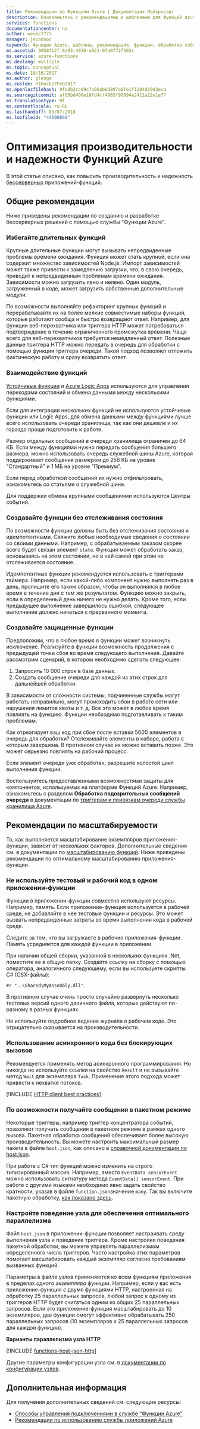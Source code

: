 ```yaml
---
title: Рекомендации по Функциям Azure | Документация Майкрософт
description: Ознакомьтесь с рекомендациями и шаблонами для Функций Azure.
services: functions
documentationcenter: na
author: wesmc7777
manager: jeconnoc
keywords: Функции Azure, шаблоны, рекомендация, функции, обработка событий, объекты webhook, динамические вычисления, бессерверная архитектура
ms.assetid: 9058fb2f-8a93-4036-a921-97a0772f503c
ms.service: azure-functions
ms.devlang: multiple
ms.topic: conceptual
ms.date: 10/16/2017
ms.author: glenga
ms.custom: H1Hack27Feb2017
ms.openlocfilehash: 9fe8b2cc09c7a08ab6d897a0fe1f1204d1903eca
ms.sourcegitcommit: af60bd400e18fd4cf4965f90094e2411a22e1e77
ms.translationtype: HT
ms.contentlocale: ru-RU
ms.lasthandoff: 09/07/2018
ms.locfileid: "44090869"
---
```

# <a name="optimize-the-performance-and-reliability-of-azure-functions"></a>Оптимизация производительности и надежности Функций Azure

В этой статье описано, как повысить производительность и надежность [бессерверных](https://azure.microsoft.com/overview/serverless-computing/) приложений-функций. 

## <a name="general-best-practices"></a>Общие рекомендации

Ниже приведены рекомендации по созданию и разработке бессерверных решений с помощью службы "Функции Azure".

### <a name="avoid-long-running-functions"></a>Избегайте длительных функций

Крупные длительные функции могут вызывать непредвиденные проблемы времени ожидания. Функция может стать крупной, если она содержит множество зависимостей Node.js. Импорт зависимостей может также привести к замедлению загрузки, что, в свою очередь, приводит к непредвиденным проблемам времени ожидания. Зависимости можно загрузить явно и неявно. Один модуль, загруженный в коде, может загрузить собственные дополнительные модули.  

По возможности выполняйте рефакторинг крупных функций и перерабатывайте их на более мелкие совместимые наборы функций, которые работают сообща и быстро возвращают ответ. Например, для функции веб-перехватчика или триггера HTTP может потребоваться подтверждение в течение ограниченного промежутка времени. Чаще всего для веб-перехватчиков требуется немедленный ответ. Полезные данные триггера HTTP можно передать в очередь для обработки с помощью функции триггера очереди. Такой подход позволяет отложить фактическую работу и сразу возвратить ответ.


### <a name="cross-function-communication"></a>Взаимодействие функций

[Устойчивые функции](durable-functions-overview.md) и [Azure Logic Apps](../logic-apps/logic-apps-overview.md) используются для управления переходами состояний и обмена данными между несколькими функциями.

Если для интеграции нескольких функций не используются устойчивые функции или Logic Apps, для обмена данными между функциями лучше всего использовать очереди хранилища,  так как они дешевле и их гораздо проще подготовить к работе. 

Размер отдельных сообщений в очереди хранилища ограничен до 64 КБ. Если между функциями нужно передать сообщения большего размера, можно использовать очередь служебной шины Azure, которая поддерживает сообщения размером до 256 КБ на уровне "Стандартный" и 1 МБ на уровне "Премиум".

Если перед обработкой сообщений их нужно отфильтровать, ознакомьтесь со статьями о служебной шине.

Для поддержки обмена крупными сообщениями используются Центры событий.


### <a name="write-functions-to-be-stateless"></a>Создавайте функции без отслеживания состояния 

По возможности функции должны быть без отслеживания состояния и идемпотентными. Свяжите любые необходимые сведения о состоянии со своими данными. Например, с обрабатываемым заказом скорее всего будет связан элемент `state`. Функция может обработать заказ, основываясь на этом состоянии, но в ней самой при этом не отслеживается состояние. 

Идемпотентные функции рекомендуется использовать с триггерами таймера. Например, если какой-либо компонент нужно выполнять раз в день, пропишите его таким образом, чтобы он выполнялся в любое время в течение дня с тем же результатом. Функцию можно закрыть, если в определенный день ничего не нужно делать. Кроме того, если предыдущее выполнение завершилось ошибкой, следующее выполнение должно начаться с прерванного момента.


### <a name="write-defensive-functions"></a>Создавайте защищенные функции

Предположим, что в любое время в функции может возникнуть исключение. Реализуйте в функции возможность продолжения с предыдущей точки сбоя во время следующего выполнения. Давайте рассмотрим сценарий, в котором необходимо сделать следующее:

1. Запросить 10 000 строк в базе данных.
2. Создать сообщение очереди для каждой из этих строк для дальнейшей обработки.
 
В зависимости от сложности системы, подчиненные службы могут работать неправильно, могут происходить сбои в работе сети или нарушения лимитов квоты и т. д. Все это может в любое время повлиять на функцию. Функции необходимо подготавливать к таким проблемам.

Как отреагирует ваш код при сбое после вставки 5000 элементов в очередь для обработки? Отслеживайте элементы в наборе, работа с которым завершена. В противном случае их можно вставить позже. Это может серьезно повлиять на рабочий процесс. 

Если элемент очереди уже обработан, разрешите холостой цикл выполнения функции.

Воспользуйтесь предоставленными возможностями защиты для компонентов, используемых на платформе Функций Azure. Например, ознакомьтесь с разделом **Обработка подозрительных сообщений очереди** в документации по [триггерам и привязкам очереди службы хранилища Azure](functions-bindings-storage-queue.md#trigger---poison-messages). 

## <a name="scalability-best-practices"></a>Рекомендации по масштабируемости

То, как выполняется масштабирование экземпляров приложения-функции, зависит от нескольких факторов. Дополнительные сведения см. в документации по [масштабированию функций](functions-scale.md).  Ниже приведены рекомендации по оптимальному масштабированию приложения-функции.

### <a name="dont-mix-test-and-production-code-in-the-same-function-app"></a>Не используйте тестовый и рабочий код в одном приложении-функции

Функции в приложении-функции совместно используют ресурсы. Например, память. Если приложение-функция используется в рабочей среде, не добавляйте в нее тестовые функции и ресурсы. Это может вызвать непредвиденные затраты во время выполнения кода в рабочей среде.

Следите за тем, что вы загружаете в рабочие приложения-функции. Память усредняется для каждой функции в приложении.

При наличии общей сборки, указанной в нескольких функциях .Net, поместите ее в общую папку. Создайте ссылку на сборку с помощью оператора, аналогичного следующему, если вы используете скрипты C# (CSX-файлы): 

    #r "..\Shared\MyAssembly.dll". 

В противном случае очень просто случайно развернуть несколько тестовых версий одного двоичного файла, которые действуют по-разному в разных функциях.

Не используйте подробное ведение журнала в рабочем коде. Это отрицательно сказывается на производительности.

### <a name="use-async-code-but-avoid-blocking-calls"></a>Использование асинхронного кода без блокирующих вызовов

Рекомендуется применять метод асинхронного программирования. Но никогда не используйте ссылки на свойство `Result` и не вызывайте метод `Wait` для экземпляра `Task`. Применение этого подхода может привести к нехватке потоков.

[!INCLUDE [HTTP client best practices](../../includes/functions-http-client-best-practices.md)]

### <a name="receive-messages-in-batch-whenever-possible"></a>По возможности получайте сообщения в пакетном режиме

Некоторые триггеры, например триггер концентратора событий, позволяют получать сообщения в пакетном режиме в рамках одного вызова.  Пакетная обработка сообщений обеспечивает более высокую производительность.  Вы можете настроить максимальный размер пакета в файле `host.json`, как описано в [справочной документации по host.json](functions-host-json.md).

При работе с C# тип функций можно изменить на строго типизированный массив.  Например, вместо `EventData sensorEvent` можно использовать сигнатуру метода `EventData[] sensorEvent`.  При работе с другими языками необходимо явно задать свойство кратности, указав в файле `function.json`значение `many`. Так вы включите пакетную обработку, [как показано здесь](https://github.com/Azure/azure-webjobs-sdk-templates/blob/df94e19484fea88fc2c68d9f032c9d18d860d5b5/Functions.Templates/Templates/EventHubTrigger-JavaScript/function.json#L10).

### <a name="configure-host-behaviors-to-better-handle-concurrency"></a>Настройте поведение узла для обеспечения оптимального параллелизма

Файл `host.json` в приложении-функции позволяет настраивать среду выполнения узла и поведение триггера.  Кроме настройки поведения пакетной обработки, вы можете управлять параллелизмом определенного числа триггеров.  Часто настройка этих параметров помогает масштабировать каждый экземпляр согласно требованиям вызванных функций.

Параметры в файле узлов применяются ко всем функциям приложения в пределах *одного экземпляра* функции. Например, если у вас есть приложение-функция с двумя функциями HTTP, настроенная на обработку 25 параллельных запросов, любой запрос к одному из триггеров HTTP будет считаться одним из общих 25 параллельных запросов.  Если это приложение-функция масштабировать до 10 экземпляров, две функции смогут эффективно обрабатывать 250 параллельных запросов (10 экземпляров х 25 параллельных запросов для каждой функции).

**Варианты параллелизма узла HTTP**

[!INCLUDE [functions-host-json-http](../../includes/functions-host-json-http.md)]

Другие параметры конфигурации узла см. в [документации по конфигурации узлов](functions-host-json.md).

## <a name="next-steps"></a>Дополнительная информация

Для получения дополнительных сведений см. следующие ресурсы:

* [Способы управления подключениями в службе "Функции Azure"](manage-connections.md)
* [Рекомендации по использованию службы приложений Azure](../app-service/app-service-best-practices.md)
